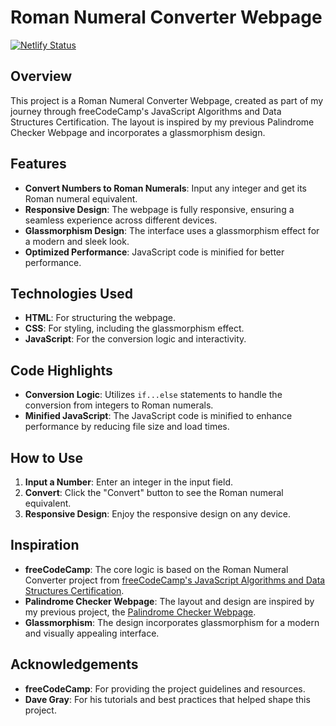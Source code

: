 # Roman Numeral Converter Webpage

[![Netlify Status](https://api.netlify.com/api/v1/badges/469010fe-a1e8-4c0e-998b-0a8ad85278c0/deploy-status)](https://app.netlify.com/sites/roman-numeral-converter-webpage/deploys)

## Overview

This project is a Roman Numeral Converter Webpage, created as part of my journey through freeCodeCamp's JavaScript Algorithms and Data Structures Certification. The layout is inspired by my previous Palindrome Checker Webpage and incorporates a glassmorphism design.

## Features

- **Convert Numbers to Roman Numerals**: Input any integer and get its Roman numeral equivalent.
- **Responsive Design**: The webpage is fully responsive, ensuring a seamless experience across different devices.
- **Glassmorphism Design**: The interface uses a glassmorphism effect for a modern and sleek look.
- **Optimized Performance**: JavaScript code is minified for better performance.

## Technologies Used

- **HTML**: For structuring the webpage.
- **CSS**: For styling, including the glassmorphism effect.
- **JavaScript**: For the conversion logic and interactivity.

## Code Highlights

- **Conversion Logic**: Utilizes `if...else` statements to handle the conversion from integers to Roman numerals.
- **Minified JavaScript**: The JavaScript code is minified to enhance performance by reducing file size and load times.

## How to Use

1. **Input a Number**: Enter an integer in the input field.
2. **Convert**: Click the "Convert" button to see the Roman numeral equivalent.
3. **Responsive Design**: Enjoy the responsive design on any device.

## Inspiration

- **freeCodeCamp**: The core logic is based on the Roman Numeral Converter project from [freeCodeCamp's JavaScript Algorithms and Data Structures Certification](https://www.freecodecamp.org/learn/javascript-algorithms-and-data-structures-v8/).
- **Palindrome Checker Webpage**: The layout and design are inspired by my previous project, the [Palindrome Checker Webpage](https://palindrome-checker-webpage.netlify.app/).
- **Glassmorphism**: The design incorporates glassmorphism for a modern and visually appealing interface.

## Acknowledgements

- **freeCodeCamp**: For providing the project guidelines and resources.
- **Dave Gray**: For his tutorials and best practices that helped shape this project.
